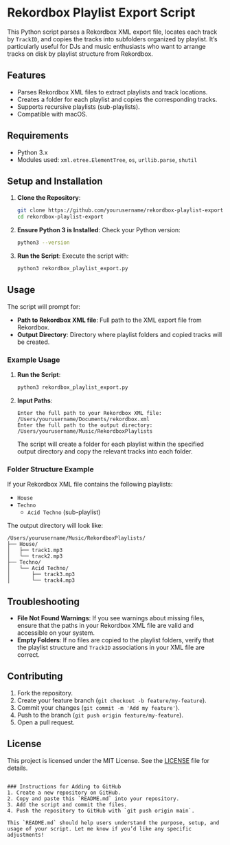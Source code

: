 # Rekordbox Playlist Export Script

This Python script parses a Rekordbox XML export file, locates each track by `TrackID`, and copies the tracks into subfolders organized by playlist. It’s particularly useful for DJs and music enthusiasts who want to arrange tracks on disk by playlist structure from Rekordbox.

## Features
- Parses Rekordbox XML files to extract playlists and track locations.
- Creates a folder for each playlist and copies the corresponding tracks.
- Supports recursive playlists (sub-playlists).
- Compatible with macOS.

## Requirements
- Python 3.x
- Modules used: `xml.etree.ElementTree`, `os`, `urllib.parse`, `shutil`

## Setup and Installation

1. **Clone the Repository**:
   ```bash
   git clone https://github.com/yourusername/rekordbox-playlist-export.git
   cd rekordbox-playlist-export
   ```

2. **Ensure Python 3 is Installed**:
   Check your Python version:
   ```bash
   python3 --version
   ```

3. **Run the Script**:
   Execute the script with:
   ```bash
   python3 rekordbox_playlist_export.py
   ```

## Usage

The script will prompt for:
- **Path to Rekordbox XML file**: Full path to the XML export file from Rekordbox.
- **Output Directory**: Directory where playlist folders and copied tracks will be created.

### Example Usage

1. **Run the Script**:
   ```bash
   python3 rekordbox_playlist_export.py
   ```

2. **Input Paths**:
   ```
   Enter the full path to your Rekordbox XML file: /Users/yourusername/Documents/rekordbox.xml
   Enter the full path to the output directory: /Users/yourusername/Music/RekordboxPlaylists
   ```

   The script will create a folder for each playlist within the specified output directory and copy the relevant tracks into each folder.

### Folder Structure Example

If your Rekordbox XML file contains the following playlists:

- `House`
- `Techno`
  - `Acid Techno` (sub-playlist)

The output directory will look like:

```
/Users/yourusername/Music/RekordboxPlaylists/
├── House/
│   ├── track1.mp3
│   └── track2.mp3
├── Techno/
│   └── Acid Techno/
│       ├── track3.mp3
│       └── track4.mp3
```

## Troubleshooting

- **File Not Found Warnings**: If you see warnings about missing files, ensure that the paths in your Rekordbox XML file are valid and accessible on your system.
- **Empty Folders**: If no files are copied to the playlist folders, verify that the playlist structure and `TrackID` associations in your XML file are correct.

## Contributing

1. Fork the repository.
2. Create your feature branch (`git checkout -b feature/my-feature`).
3. Commit your changes (`git commit -m 'Add my feature'`).
4. Push to the branch (`git push origin feature/my-feature`).
5. Open a pull request.

## License

This project is licensed under the MIT License. See the [LICENSE](LICENSE) file for details.
```

### Instructions for Adding to GitHub
1. Create a new repository on GitHub.
2. Copy and paste this `README.md` into your repository.
3. Add the script and commit the files.
4. Push the repository to GitHub with `git push origin main`.

This `README.md` should help users understand the purpose, setup, and usage of your script. Let me know if you’d like any specific adjustments!
